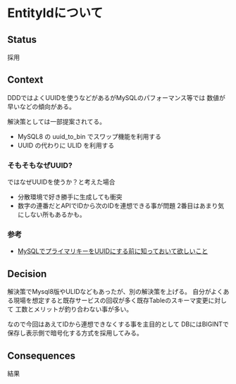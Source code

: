 # EntityIdについて

## Status

採用

## Context

DDDではよくUUIDを使うなどがあるがMySQLのパフォーマンス等では
数値が早いなどの傾向がある。

解決策としては一部提案されてる。

- MySQL8 の uuid_to_bin でスワップ機能を利用する
- UUID の代わりに ULID を利用する

### そもそもなぜUUID?

ではなぜUUIDを使うか？と考えた場合

- 分散環境で好き勝手に生成しても衝突
- 数字の連番だとAPIでIDから次のIDを連想できる事が問題
  2番目はあまり気にしない所もあるかも。

### 参考

- [MySQLでプライマリキーをUUIDにする前に知っておいて欲しいこと](https://techblog.raccoon.ne.jp/archives/1627262796.html)

## Decision

解決策でMysql8版やULIDなどもあったが、別の解決策を上げる。
自分がよくある現場を想定すると既存サービスの回収が多く既存Tableのスキーマ変更に対して
工数とメリットが釣り合わない事が多い。

なので今回はあえてIDから連想できなくする事を主目的として
DBにはBIGINTで保存し表示側で暗号化する方式を採用してみる。

## Consequences

結果
